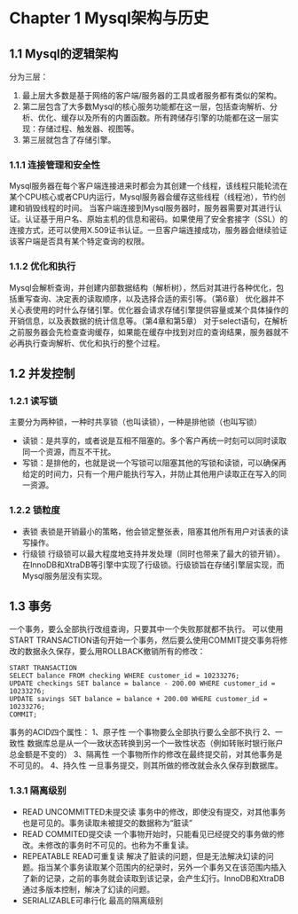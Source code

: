 # Chapter 1 Mysql架构与历史
## 1.1 Mysql的逻辑架构
分为三层：
1. 最上层大多数是基于网络的客户端/服务器的工具或者服务都有类似的架构。
2. 第二层包含了大多数Mysql的核心服务功能都在这一层，包括查询解析、分析、优化、缓存以及所有的内置函数。所有跨储存引擎的功能都在这一层实现：存储过程、触发器、视图等。
3. 第三层就包含了存储引擎。

### 1.1.1 连接管理和安全性
 Mysql服务器在每个客户端连接进来时都会为其创建一个线程，该线程只能轮流在某个CPU核心或者CPU内运行，Mysql服务器会缓存这些线程（线程池），节约创建和销毁线程的时间。
 当客户端连接到Mysql服务器时，服务器需要对其进行认证。认证基于用户名、原始主机的信息和密码。如果使用了安全套接字（SSL）的连接方式，还可以使用X.509证书认证。一旦客户端连接成功，服务器会继续验证该客户端是否具有某个特定查询的权限。

### 1.1.2 优化和执行
Mysql会解析查询，并创建内部数据结构（解析树），然后对其进行各种优化，包括重写查询、决定表的读取顺序，以及选择合适的索引等。（第6章）
优化器并不关心表使用的时什么存储引擎。优化器会请求存储引擎提供容量或某个具体操作的开销信息，以及表数据的统计信息等。（第4章和第5章）
对于select语句，在解析之前服务器会先检查查询缓存，如果能在缓存中找到对应的查询结果，服务器就不必再执行查询解析、优化和执行的整个过程。

## 1.2 并发控制
### 1.2.1 读写锁
主要分为两种锁，一种时共享锁（也叫读锁），一种是排他锁（也叫写锁）
- 读锁：是共享的，或者说是互相不阻塞的。多个客户再统一时刻可以同时读取同一个资源，而互不干扰。
- 写锁：是排他的，也就是说一个写锁可以阻塞其他的写锁和读锁，可以确保再给定的时间力，只有一个用户能执行写入，并防止其他用户读取正在写入的同一资源。

### 1.2.2 锁粒度
- 表锁
表锁是开销最小的策略，他会锁定整张表，阻塞其他所有用户对该表的读写操作。
- 行级锁
行级锁可以最大程度地支持并发处理（同时也带来了最大的锁开销）。在InnoDB和XtraDB等引擎中实现了行级锁。行级锁旨在存储引擎层实现，而Mysql服务层没有实现。

## 1.3 事务
一个事务，要么全部执行改组查询，只要其中一个失败那就都不执行。
可以使用START TRANSACTION语句开始一个事务，然后要么使用COMMIT提交事务将修改的数据永久保存，要么用ROLLBACK撤销所有的修改：
```
START TRANSACTION
SELECT balance FROM checking WHERE customer_id = 10233276;
UPDATE checkings SET balance = balance - 200.00 WHERE customer_id = 10233276;
UPDATE savings SET balance = balance + 200.00 WHERE customer_id = 10233276;
COMMIT;
```

事务的ACID四个属性：
1、原子性
一个事物要么全部执行要么全部不执行
2、一致性
数据库总是从一个一致状态转换到另一个一致性状态（例如转账时银行账户总金额是不变的）
3、隔离性
一个事物所作的修改在最终提交前，对其他事务是不可见的。
4、持久性
一旦事务提交，则其所做的修改就会永久保存到数据库。

### 1.3.1 隔离级别
- READ UNCOMMITTED未提交读
事务中的修改，即使没有提交，对其他事务也是可见的。事务读取未被提交的数据称为“脏读”
- READ COMMITED提交读
一个事物开始时，只能看见已经提交的事务做的修改。未修改的事务时不可见的。也称为不重复读。
- REPEATABLE READ可重复读
解决了脏读的问题，但是无法解决幻读的问题。指当某个事务读取某个范围内的纪录时，另外一个事务又在该范围内插入了新的记录，之前的事务就会读取到该记录，会产生幻行。InnoDB和XtraDB通过多版本控制，解决了幻读的问题。
- SERIALIZABLE可串行化
最高的隔离级别
